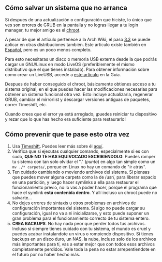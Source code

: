 ## Cómo salvar un sistema que no arranca
Si despues de una actualización o configuración que hiciste, lo único que ves son errores de GRUB en la pantalla y no logras llegar a tu login manager, tu mejor amigo es el [chroot](https://wiki.archlinux.org/title/Chroot).

A pesar de que el artículo pertenece a la Arch Wiki, el paso [3.3](https://wiki.archlinux.org/title/Chroot#Using_chroot) se puede aplicar en otras distribuciones también. Este artículo existe también en [Español](https://wiki.archlinux.org/title/Chroot_(Espa%C3%B1ol)), pero es un poco menos completo.

Para esto necesitaras un disco o memoria USB externa desde la que podrás cargar un GNU/Linux en modo LiveOS (preferiblemente el mismo distributivo que el que tienes instalado). Para obtener información sobre como crear un LiveUSB, accede a [este artículo](common.md#cómo-crear-un-live-usb) en la Guía.

Despues de haber conseguido el chroot, básicamente obtienes acceso a tu sistema original, en el que puedes hacer las modificaciones necesarias para obtener un sistema funcional otra vez. Esto incluye actualizarla, regenerar GRUB, cambiar el mirrorlist y descargar versiones antiguas de paquetes, correr Timeshift, etc.

Cuando crees que el error ya está arreglado, ¡puedes reiniciar tu dispositivo y rezar que lo que has hecho era suficiente para restaurarlo!

## Cómo prevenir que te pase esto otra vez
1. Usa [Timeshift](https://github.com/linuxmint/timeshift). Puedes leer más sobre él [aquí](/post-install.md#timeshift).
2. Verifica que si ejecutas cualquier comando, especialmente si es con sudo, **QUE NO TE HAS EQUIVOCADO ESCRIBIENDOLO**. Puedes romper tu sistema con tan solo olvidar el "." (_punto_) en algo tan simple como un `mv ./* carpeta/`, porque en Linux no hay un comando de "ir atrás".
3. Ten cuidado cambiando o moviendo archivos del sistema. Si piensas que puedes mover alguna carpeta como la de /usr/, para liberar espacio en una partición, y luego hacer symlinks a ella para restaurar el funcionamiento previo, no lo vas a poder hacer, porque el programa que hace el symlink **está contenida dentro**. Y allí incluso un chroot puede no salvarte...
4. No dejes errores de sintaxis u otros problemas en archivos de configuración importantes del sistema. Si algo no puede cargar su configuración, igual no va a ni inicializarse, y esto puede suponer un gran problema para el funcionamiento correcto de tu sistema entero.
5. **CREA BACKUPS**. No hay nada peor que perder todos tus archivos. Incluso si siempre tienes cuidado con tu sistema, el mundo es cruel y puedes acabar instalandote un virus o rompiendo dispositivo. Si tienes backups en un disco duro, un NAS, la nube, incluso solo de los archivos más importantes para tí, vas a estar mejor que con todos esos archivos completamente perdidos. Vale toda la pena no estar arrepentiendote en el futuro por no haber hecho más.
